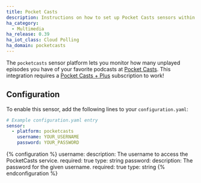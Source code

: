 ```yaml
---
title: Pocket Casts
description: Instructions on how to set up Pocket Casts sensors within Home Assistant.
ha_category:
  - Multimedia
ha_release: 0.39
ha_iot_class: Cloud Polling
ha_domain: pocketcasts
---
```


The `pocketcasts` sensor platform lets you monitor how many unplayed episodes you have of your favorite podcasts at [Pocket Casts](https://play.pocketcasts.com/). This integration requires a [Pocket Casts + Plus](https://www.pocketcasts.com/plus/) subscription to work!

## Configuration

To enable this sensor, add the following lines to your `configuration.yaml`:

```yaml
# Example configuration.yaml entry
sensor:
  - platform: pocketcasts
    username: YOUR_USERNAME
    password: YOUR_PASSWORD
```

{% configuration %}
username:
  description: The username to access the PocketCasts service.
  required: true
  type: string
password:
  description: The password for the given username.
  required: true
  type: string
{% endconfiguration %}
